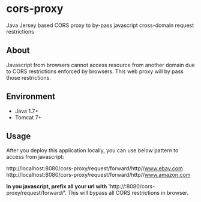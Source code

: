 # cors-proxy
Java Jersey based CORS proxy to by-pass javascript cross-domain request restrictions

## About
Javascript from browsers cannot access resource from another domain due to CORS restrictions enforced by browsers.
This web proxy will by pass those restrictions.

## Environment
- Java 1.7+
- Tomcat 7+

## Usage

After you deploy this application locally, you can use below pattern to access from javascript:

http://localhost:8080/cors-proxy/request/forward/http//www.ebay.com
http://localhost:8080/cors-proxy/request/forward/http//www.amazon.com


**In you javascript, prefix all your url with** 'http://<cors-server-host>:8080/cors-proxy/request/forward/'.
This will bypass all CORS restrictions in browser.
